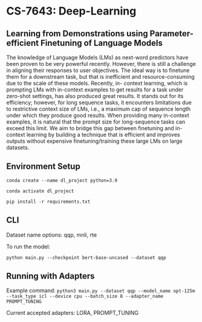 # CS-7643: Deep-Learning
## Learning from Demonstrations using Parameter-efficient Finetuning of Language Models

The knowledge of Language Models (LMs) as next-word predictors have been proven to be very powerful recently.
However, there is still a challenge in aligning their responses to user objectives. The ideal way is to finetune them
for a downstream task, but that is inefficient and resource-consuming due to the scale of these models. Recently, in-
context learning, which is prompting LMs with in-context examples to get results for a task under zero-shot settings,
has also produced great results. It stands out for its efficiency; however, for long sequence tasks, it encounters
limitations due to restrictive context size of LMs, i.e., a maximum cap of sequence length under which they produce
good results. When providing many in-context examples, it is natural that the prompt size for long-sequence tasks
can exceed this limit. We aim to bridge this gap between finetuning and in-context learning by building a technique
that is efficient and improves outputs without expensive finetuning/training these large LMs on large datasets.


## Environment Setup

```conda create --name dl_project python=3.9```

```conda activate dl_project ```

```pip install -r requirements.txt```


## CLI

Dataset name options: qqp, mnli, rte

To run the model:

```python main.py --checkpoint bert-base-uncased --dataset qqp```

## Running with Adapters
Example command:
```python3 main.py --dataset qqp --model_name opt-125m --task_type icl --device cpu --batch_size 8 --adapter_name PROMPT_TUNING```

Current accepted adapters: LORA, PROMPT_TUNING
